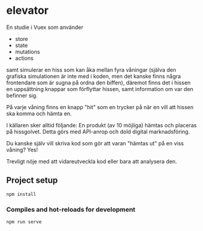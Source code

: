 # elevator
En studie i Vuex som använder
- store
- state
- mutations
- actions 

samt simulerar en hiss som kan åka mellan fyra våningar (själva den grafiska simulationen är inte med i koden, men det kanske finns några frontendare som är sugna på ordna den biffen), däremot finns det i hissen en uppsättning knappar som förflyttar hissen, samt information om var den befinner sig.

På varje våning finns en knapp "hit" som en trycker på när en vill att hissen ska komma och hämta en.

I källaren sker alltid följande:
En produkt (av 10 möjliga) hämtas och placeras på hissgolvet. Detta görs med API-anrop och dold digital marknadsföring.

Du kanske själv vill skriva kod som gör att varan "hämtas ut" på en viss våning? Yes!

Trevligt nöje med att vidareutveckla kod eller bara att analysera den.

## Project setup
```
npm install
```

### Compiles and hot-reloads for development
```
npm run serve
```
